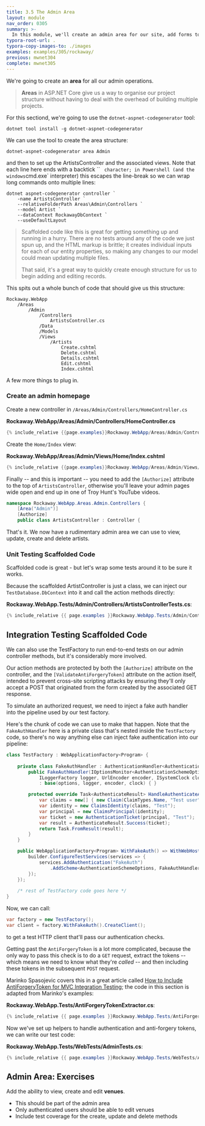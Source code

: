 ```yaml
---
title: 3.5 The Admin Area
layout: module
nav_order: 0305
summary: >-
  In this module, we'll create an admin area for our site, add forms to create and update Artists and Venues, and look at how ASP.NET Core and EF Core handle things like validating user input.
typora-root-url: .
typora-copy-images-to: ./images
examples: examples/305/rockaway/
previous: mwnet304
complete: mwnet305
---
```


We're going to create an **area** for all our admin operations.

> **Areas** in ASP.NET Core give us a way to organise our project structure without having to deal with the overhead of building multiple projects.

For this sectiond, we're going to use the `dotnet-aspnet-codegenerator` tool:

```dotnetcli
dotnet tool install -g dotnet-aspnet-codegenerator
```

We can use the tool to create the area structure:

```
dotnet-aspnet-codegenerator area Admin
```

and then to set up the ArtistsController and the associated views. Note that each line here ends with a backtick `` `  character; in Powershell (and the windows `cmd.exe` interpreter) this escapes the line-break so we can wrap long commands onto multiple lines:

```
dotnet aspnet-codegenerator controller `
	-name ArtistsController `
	--relativeFolderPath Areas\Admin\Controllers `
	--model Artist `
	--dataContext RockawayDbContext `
	--useDefaultLayout
```

> Scaffolded code like this is great for getting something up and running in a hurry. There are no tests around any of the code we just spun up, and the HTML markup is brittle; it creates individual inputs for each of our entity properties, so making any changes to our model could mean updating multiple files. 
>
> That said, it's a great way to quickly create enough structure for us to begin adding and editing records.

This spits out a whole bunch of code that should give us this structure:

```
Rockaway.WebApp
	/Areas
		/Admin
			/Controllers
				ArtistsController.cs
			/Data
			/Models
			/Views
				/Artists
					Create.cshtml
					Delete.cshtml
					Details.cshtml
					Edit.cshtml
					Index.cshtml
```

A few more things to plug in.

### Create an admin homepage

Create a new controller in `/Areas/Admin/Controllers/HomeController.cs`

**Rockaway.WebApp/Areas/Admin/Controllers/HomeController.cs**

```csharp
{% include_relative {{page.examples}}Rockaway.WebApp/Areas/Admin/Controllers/HomeController.cs %}
```

Create the `Home/Index` view:

**Rockaway.WebApp/Areas/Admin/Views/Home/Index.cshtml**

```csharp
{% include_relative {{page.examples}}Rockaway.WebApp/Areas/Admin/Views/Home/Index.cshtml %}
```

Finally -- and this is important -- you need to add the `[Authorize]` attribute to the top of `ArtistsController`, otherwise you'll leave your admin pages wide open and end up in one of Troy Hunt's YouTube videos.

```csharp
namespace Rockaway.WebApp.Areas.Admin.Controllers {
	[Area("Admin")]
	[Authorize]
	public class ArtistsController : Controller {
```

That's it. We now have a rudimentary admin area we can use to view, update, create and delete artists.

### Unit Testing Scaffolded Code

Scaffolded code is great - but let's wrap some tests around it to be sure it works.

Because the scaffolded ArtistController is just a class, we can inject our `TestDatabase.DbContext` into it and call the action methods directly:

**Rockaway.WebApp.Tests/Admin/Controllers/ArtistsControllerTests.cs**:

```csharp
{% include_relative {{ page.examples }}Rockaway.WebApp.Tests/Admin/Controllers/ArtistsControllerTests.cs %}
```

## Integration Testing Scaffolded Code

We can also use the TestFactory to run end-to-end tests on our admin controller methods, but it's considerably more involved.

Our action methods are protected by both the `[Authorize]` attribute on the controller, and the `[ValidateAntiForgeryToken]` attribute on the action itself, intended to prevent cross-site scripting attacks by ensuring they'll only accept a POST that originated from the form created by the associated GET response.

To simulate an authorized request, we need to inject a fake auth handler into the pipeline used by our test factory.

Here's the chunk of code we can use to make that happen. Note that the `FakeAuthHandler` here is a private class that's nested inside the `TestFactory` code, so there's no way anything else can inject fake authentication into our pipeline:

```csharp
class TestFactory : WebApplicationFactory<Program> {
    
	private class FakeAuthHandler : AuthenticationHandler<AuthenticationSchemeOptions> {
        public FakeAuthHandler(IOptionsMonitor<AuthenticationSchemeOptions> options,
            ILoggerFactory logger, UrlEncoder encoder, ISystemClock clock)
            : base(options, logger, encoder, clock) { }

        protected override Task<AuthenticateResult> HandleAuthenticateAsync() {
            var claims = new[] { new Claim(ClaimTypes.Name, "Test user") };
            var identity = new ClaimsIdentity(claims, "Test");
            var principal = new ClaimsPrincipal(identity);
            var ticket = new AuthenticationTicket(principal, "Test");
            var result = AuthenticateResult.Success(ticket);
            return Task.FromResult(result);
        }
    }

    public WebApplicationFactory<Program> WithFakeAuth() => WithWebHostBuilder(builder => {
        builder.ConfigureTestServices(services => {
            services.AddAuthentication("FakeAuth")
                .AddScheme<AuthenticationSchemeOptions, FakeAuthHandler>("FakeAuth", _ => { });
        });
    });
    
    /* rest of TestFactory code goes here */
}
```

Now, we can call:

```csharp
var factory = new TestFactory();
var client = factory.WithFakeAuth().CreateClient();
```

to get a test HTTP client that'll pass our authentication checks.

Getting past the `AntiForgeryToken` is a lot more complicated, because the only way to pass this check is to do a `GET` request, extract the tokens -- which means we need to know what they're *called* -- and then including these tokens in the subsequent `POST` request.

Marinko Spasojevic covers this in a great article called [How to Include AntiForgeryToken for MVC Integration Testing](https://code-maze.com/aspnet-core-testing-anti-forgery-token/); the code in this section is adapted from Marinko's examples:

**Rockaway.WebApp.Tests/AntiForgeryTokenExtractor.cs**:

```csharp
{% include_relative {{ page.examples }}Rockaway.WebApp.Tests/AntiForgeryTokenExtractor.cs %}
```

Now we've set up helpers to handle authentication and anti-forgery tokens, we can write our test code:

**Rockaway.WebApp.Tests/WebTests/AdminTests.cs**:

```csharp
{% include_relative {{ page.examples }}Rockaway.WebApp.Tests/WebTests/AdminTests.cs %}
```

## Admin Area: Exercises

Add the ability to view, create and edit **venues**.

* This should be part of the admin area
* Only authenticated users should be able to edit venues
* Include test coverage for the create, update and delete methods















